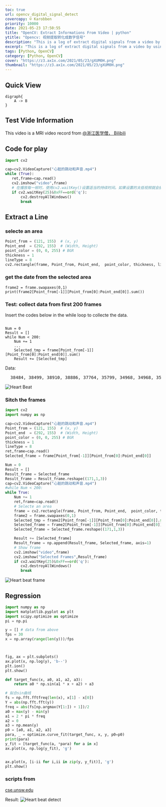 ```yaml
---
toc: true
url: opencv_digital_signal_detect
covercopy: © Karobben
priority: 10000
date: 2021-05-23 17:50:55
title: "OpenCV: Extract Informations From Video | python"
ytitle: "Opencv: 视频提取转化成数字信号"
description: "This is a log of extract digital signals from a video by using OpenCV (Python)"
excerpt: "This is a log of extract digital signals from a video by using OpenCV (Python)"
tags: [Python, OpenCV]
category: [Python, OpenCV]
cover: "https://z3.ax1x.com/2021/05/23/gXUM0H.png"
thumbnail: "https://z3.ax1x.com/2021/05/23/gXUM0H.png"
---
```


## Quick View

```graphviz
digraph{
    A -> B
}

```

## Test Vide Information
This video is a MRI video record from [@浙江医学僧， Bilibili](https://www.bilibili.com/video/BV1Pv411q78v?from=search&seid=3757976832699732236)

## Code for play

```python
import cv2

cap=cv2.VideoCapture("心脏的跳动和声音.mp4")
while (True):
   ret,frame=cap.read()
   cv2.imshow("video",frame)
   # 在播放每一帧时，使用cv2.waitKey()设置适当的持续时间。如果设置的太低视频就会播放的非常快，如果设置的太高就会播放的很慢。通常情况下25ms就ok
   if cv2.waitKey(25)&0xFF==ord('q'):
       cv2.destroyAllWindows()
       break
```

## Extract a Line

### selecte an area

```python
Point_from = (121, 155)  # (x, y)
Point_end  = (292, 155)  # (Width, Height)
point_color = (0, 0, 255) # BGR
thickness = 1
lineType = 8
cv2.rectangle(frame, Point_from, Point_end,  point_color, thickness, lineType)
```

### get the date from the selected area

```
frame2 = frame.swapaxes(0,1)
print(frame2[Point_from[-1]][Point_from[0]:Point_end[0]].sum())
```

### Test: collect data from first 200 frames

Insert the codes below in the while loop to collecte the data.
```

Num = 0
Result = []
while Num < 200:
    Num += 1
    ...
    Selected_tmp = frame[Point_from[-1]][Point_from[0]:Point_end[0]].sum()
    Result += [Selected_tmp]
```

Data:

<pre>
  38484, 38499, 38910, 38886, 37764, 35799, 34968, 34968, 35565, 36000, 36879, 37044, 37062, 37089, 36930, 37041, 36525, 36384, 36213, 36279, 36186, 37065, 37272, 38034, 38175, 38220, 38532, 38730, 38835, 38412, 37287, 37278, 35487, 34749, 34650, 36159, 36891, 36858, 37074, 36969, 37167, 36981, 36696, 36711, 36255, 36048, 35841, 36591, 36966, 36975, 37110, 37737, 38139, 38772, 38769, 38778, 38736, 38634, 37392, 35487, 34701, 34701, 35154, 36345, 36666, 36996, 37065, 37071, 36867, 36903, 36804, 36435, 36039, 36039, 36117, 36006, 36456, 37101, 37461, 37461, 38088, 38466, 38856, 38679, 38742, 38748, 38718, 37830, 35724, 34905, 34977, 34977, 35949, 36726, 37149, 36945, 36789, 36846, 36663, 36783, 36828, 36216, 36030, 36033, 35877, 36789, 37485, 38148, 38463, 38466, 39003, 38997, 39012, 38862, 37707, 37707, 35367, 34971, 35016, 35556, 36684, 36684, 36873, 37233, 37152, 36840, 36714, 36702, 36567, 36318, 35952, 35778, 36420, 36450, 36939, 37221, 38004, 38556, 39108, 39120, 38979, 39105, 39111, 39066, 36699, 36699, 35199, 34488, 34788, 35859, 36420, 36420, 36954, 36783, 37038, 37119, 36825, 36879, 36762, 36681, 36474, 36099, 36006, 36006, 36357, 36996, 37194, 37461, 38325, 38364, 38661, 38967, 38898, 39066, 38838, 38853, 37446, 35427, 34785, 34881, 36003, 36003, 36915, 36951, 37257, 37098, 36810, 36810, 36855, 36453, 36066, 36093, 35508, 35544, 36042, 36693, 37230, 37776, 38019, 38049
</pre>

![Heart Beat](https://z3.ax1x.com/2021/05/23/gXYw7R.png)

### Sitch the frames

```python
import cv2
import numpy as np

cap=cv2.VideoCapture("心脏的跳动和声音.mp4")
Point_from = (121, 155)  # (x, y)
Point_end  = (292, 155)  # (Width, Height)
point_color = (0, 0, 255) # BGR
thickness = 1
lineType = 8
ret,frame=cap.read()
Selected_frame = frame[Point_from[-1]][Point_from[0]:Point_end[0]]

Num = 0
Result = []
Result_frame = Selected_frame
Result_frame = Result_frame.reshape((171,1,3))
cap=cv2.VideoCapture("心脏的跳动和声音.mp4")
#while Num < 200:
while True:
    Num += 1
    ret,frame=cap.read()
    # Selecte an area
    frame = cv2.rectangle(frame, Point_from, Point_end,  point_color, thickness, lineType)
    frame2 = frame.swapaxes(0,1)
    Selected_tmp = frame2[Point_from[-1]][Point_from[0]:Point_end[0]].sum()
    Selected_frame = frame2[Point_from[-1]][Point_from[0]:Point_end[0]]
    Selected_frame = Selected_frame.reshape((171,1,3))

    Result += [Selected_frame]
    Result_frame = np.append(Result_frame, Selected_frame, axis=1)
    # Show frame
    cv2.imshow("video",frame)
    cv2.imshow("Selected Frames",Result_frame)
    if cv2.waitKey(25)&0xFF==ord('q'):
       cv2.destroyAllWindows()
       break

```

![Heart beat frame](https://z3.ax1x.com/2021/05/23/gXUM0H.png)


## Regression

```python
import numpy as np
import matplotlib.pyplot as plt
import scipy.optimize as optimize
pi = np.pi

y = [] # data from above
fps = 30
x = np.array(range(len(y)))/fps



fig, ax = plt.subplots()
ax.plot(x, np.log(y), 'b--')
plt.ion()
plt.show()

def target_func(x, a0, a1, a2, a3):
    return a0 * np.sin(a1 * x + a2) + a3

# 拟合sin曲线
fs = np.fft.fftfreq(len(x), x[1] - x[0])
Y = abs(np.fft.fft(y))
freq = abs(fs[np.argmax(Y[1:]) + 1])/2
a0 = max(y) - min(y)
a1 = 2 * pi * freq
a2 = 0
a3 = np.mean(y)
p0 = [a0, a1, a2, a3]
para, _ = optimize.curve_fit(target_func, x, y, p0=p0)
print(para)
y_fit = [target_func(a, *para) for a in x]
ax.plot(x, np.log(y_fit), 'g')


ax.plot(x, [i-ii for i,ii in zip(y, y_fit)], 'g')
plt.show()
```


### scripts from

[cse.unsw.edu](https://www.cse.unsw.edu.au/~en1811/18s1/lecs/week04/video/heart_beat_visualise.py)

Result:
![Heart beat detect](https://z3.ax1x.com/2021/05/24/gvY90J.png)
